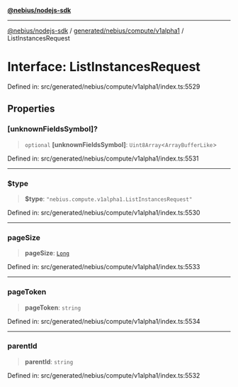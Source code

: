 [**@nebius/nodejs-sdk**](../../../../../README.md)

---

[@nebius/nodejs-sdk](../../../../../README.md) / [generated/nebius/compute/v1alpha1](../README.md) / ListInstancesRequest

# Interface: ListInstancesRequest

Defined in: src/generated/nebius/compute/v1alpha1/index.ts:5529

## Properties

### \[unknownFieldsSymbol\]?

> `optional` **\[unknownFieldsSymbol\]**: `Uint8Array`\<`ArrayBufferLike`\>

Defined in: src/generated/nebius/compute/v1alpha1/index.ts:5531

---

### $type

> **$type**: `"nebius.compute.v1alpha1.ListInstancesRequest"`

Defined in: src/generated/nebius/compute/v1alpha1/index.ts:5530

---

### pageSize

> **pageSize**: [`Long`](../../../../../runtime/protos/core/classes/Long.md)

Defined in: src/generated/nebius/compute/v1alpha1/index.ts:5533

---

### pageToken

> **pageToken**: `string`

Defined in: src/generated/nebius/compute/v1alpha1/index.ts:5534

---

### parentId

> **parentId**: `string`

Defined in: src/generated/nebius/compute/v1alpha1/index.ts:5532
